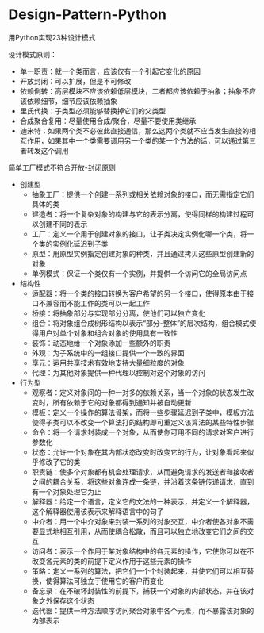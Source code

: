 # Design-Pattern-Python
用Python实现23种设计模式

设计模式原则：
- 单一职责：就一个类而言，应该仅有一个引起它变化的原因
- 开放封闭：可以扩展，但是不可修改
- 依赖倒转：高层模块不应该依赖低层模块，二者都应该依赖于抽象；抽象不应该依赖细节，细节应该依赖抽象
- 里氏代换：子类型必须能够替换掉它们的父类型
- 合成聚合复用：尽量使用合成/聚合，尽量不要使用类继承
- 迪米特：如果两个类不必彼此直接通信，那么这两个类就不应当发生直接的相互作用，如果其中一个类需要调用另一个类的某一个方法的话，可以通过第三者转发这个调用

简单工厂模式不符合开放-封闭原则

- 创建型
  - 抽象工厂：提供一个创建一系列或相关依赖对象的接口，而无需指定它们具体的类
  - 建造者：将一个复杂对象的构建与它的表示分离，使得同样的构建过程可以创建不同的表示
  - 工厂：定义一个用于创建对象的接口，让子类决定实例化哪一个类，将一个类的实例化延迟到子类
  - 原型：用原型实例指定创建对象的种类，并且通过拷贝这些原型创建新的对象
  - 单例模式：保证一个类仅有一个实例，并提供一个访问它的全局访问点
- 结构性
  - 适配器：将一个类的接口转换为客户希望的另一个接口，使得原本由于接口不兼容而不能工作的类可以一起工作
  - 桥接：将抽象部分与实现部分分离，使他们可以独立变化
  - 组合：将对象组合成树形结构以表示“部分-整体”的层次结构，组合模式使得用户对单个对象和组合对象的使用具有一致性
  - 装饰：动态地给一个对象添加一些额外的职责
  - 外观：为子系统中的一组接口提供一个一致的界面
  - 享元：运用共享技术有效地支持大量细粒度的对象
  - 代理：为其他对象提供一种代理以控制对这个对象的访问
- 行为型
  - 观察者：定义对象间的一种一对多的依赖关系，当一个对象的状态发生改变时，所有依赖于它的对象都得到通知并被自动更新
  - 模板：定义一个操作的算法骨架，而将一些步骤延迟到子类中，模板方法使得子类可以不改变一个算法打的结构即可重定义该算法的某些特性步骤
  - 命令：将一个请求封装成一个对象，从而使你可用不同的请求对客户进行参数化
  - 状态：允许一个对象在其内部状态改变时改变它的行为，让对象看起来似乎修改了它的类
  - 职责链：使多个对象都有机会处理请求，从而避免请求的发送者和接收者之间的耦合关系，将这些对象连成一条链，并沿着这条链传递请求，直到有一个对象处理它为止
  - 解释器：给定一个语言，定义它的文法的一种表示，并定义一个解释器，这个解释器使用该表示来解释语言中的句子
  - 中介者：用一个中介对象来封装一系列的对象交互，中介者使各对象不需要显式地相互引用，从而使耦合松散，而且可以独立地改变它们之间的交互
  - 访问者：表示一个作用于某对象结构中的各元素的操作，它使你可以在不改变各元素的类的前提下定义作用于这些元素的操作
  - 策略：定义一系列的算法，把它们一个个封装起来，并使它们可以相互替换，使得算法可独立于使用它的客户而变化
  - 备忘录：在不破坏封装性的前提下，捕获一个对象的内部状态，并在该对象之外保存这个状态
  - 迭代器：提供一种方法顺序访问聚合对象中各个元素，而不暴露该对象的内部表示